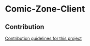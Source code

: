 # Comic-Zone-Client

## Contribution
[Contribution guidelines for this project](docs/CONTRIBUTING.md)
